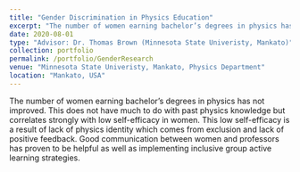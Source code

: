 ```yaml
---
title: "Gender Discrimination in Physics Education"
excerpt: "The number of women earning bachelor’s degrees in physics has not improved."
date: 2020-08-01
type: "Advisor: Dr. Thomas Brown (Minnesota State Univeristy, Mankato)" 
collection: portfolio
permalink: /portfolio/GenderResearch
venue: "Minnesota State Univeristy, Mankato, Physics Department"
location: "Mankato, USA"
---
```


The number of women earning bachelor’s degrees in physics has not improved. This does not have much to do with past physics knowledge but correlates strongly with low self-efficacy in women. This low self-efficacy is a result of lack of physics identity which comes from exclusion and lack of positive feedback. Good communication between women and professors has proven to be helpful as well as implementing inclusive group active learning strategies. 
